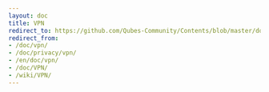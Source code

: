 ```yaml
---
layout: doc
title: VPN
redirect_to: https://github.com/Qubes-Community/Contents/blob/master/docs/configuration/vpn.md
redirect_from:
- /doc/vpn/
- /doc/privacy/vpn/
- /en/doc/vpn/
- /doc/VPN/
- /wiki/VPN/
---
```


